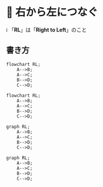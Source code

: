 # 📌 右から左につなぐ

:information_source: 「**RL**」は「**Right to Left**」のこと

## 書き方

```
flowchart RL;
    A-->B;
    A-->C;
    B-->D;
    C-->D;
```
```mermaid
flowchart RL;
    A-->B;
    A-->C;
    B-->D;
    C-->D;
```

```
graph RL;
    A-->B;
    A-->C;
    B-->D;
    C-->D;
```
```mermaid
graph RL;
    A-->B;
    A-->C;
    B-->D;
    C-->D;
```

